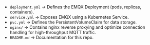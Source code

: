 - `deployment.yml` → Defines the EMQX Deployment (pods, replicas, containers).
- `service.yml` → Exposes EMQX using a Kubernetes Service.
- `pvc.yml` → Defines the PersistentVolumeClaim for data storage.
- `nginx/` →  Contains nginx reverse proxying and optimize connection handling for high-throughput MQTT traffic.
- `README.md` → Documentation for this repo.
